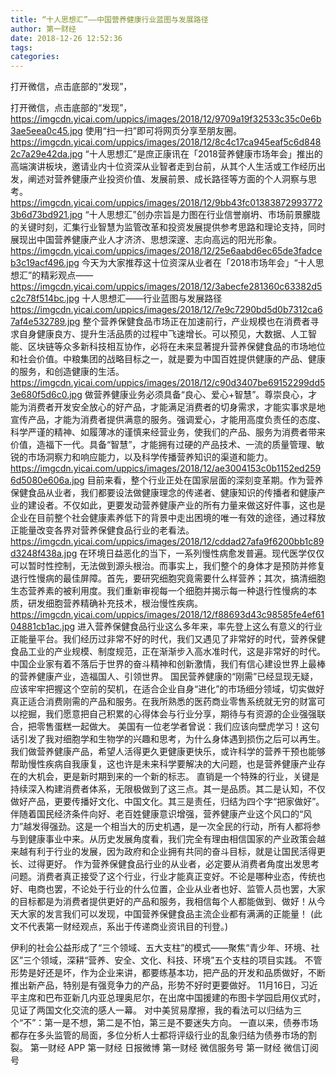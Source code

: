 ```yaml
---
title: “十人思想汇”——中国营养健康行业蓝图与发展路径
author: 第一财经
date: 2018-12-26 12:52:36
tags: 
categories: 
---
```

打开微信，点击底部的“发现”，
<!-- more -->
打开微信，点击底部的“发现”，
https://imgcdn.yicai.com/uppics/images/2018/12/9709a19f32533c35c0e6b3ae5eea0c45.jpg
使用“扫一扫”即可将网页分享至朋友圈。
https://imgcdn.yicai.com/uppics/images/2018/12/8c4c17ca945eaf5c6d8482c7a29e42da.jpg
“十人思想汇”是庶正康讯在「2018营养健康市场年会」推出的高端演讲板块，邀请业内十位资深从业智者走到台前，从其个人生活或工作经历出发，阐述对营养健康产业投资价值、发展前景、成长路径等方面的个人洞察与思考。
https://imgcdn.yicai.com/uppics/images/2018/12/9bb43fc013838729937723b6d73bd921.jpg
“十人思想汇”创办宗旨是力图在行业信誉崩坍、市场前景朦胧的关键时刻，汇集行业智慧为监管改革和投资发展提供参考思路和理论支持，同时展现出中国营养健康产业人才济济、思想深邃、志向高远的阳光形象。
https://imgcdn.yicai.com/uppics/images/2018/12/25e6aabd6ec65de3fadceb3c19acf496.jpg
今天为大家推荐这十位资深从业者在「2018市场年会」“十人思想汇”的精彩观点——
https://imgcdn.yicai.com/uppics/images/2018/12/3abecfe281360c63382d5c2c78f514bc.jpg
十人思想汇——行业蓝图与发展路径
https://imgcdn.yicai.com/uppics/images/2018/12/7e9c7290bd5d0b7312ca67af4e532789.jpg
整个营养保健食品市场正在加速前行，产业规模也在消费者寻求自身健康良方、提升生活品质的过程中飞速增长。可以预见，大数据、人工智能、区块链等众多新科技相互协作，必将在未来显著提升营养保健食品的市场地位和社会价值。中粮集团的战略目标之一，就是要为中国百姓提供健康的产品、健康的服务，和创造健康的生活。
https://imgcdn.yicai.com/uppics/images/2018/12/c90d3407be69152299dd53e680f5d6c0.jpg
做营养健康业务必须具备“良心、爱心+智慧”。尊崇良心，才能为消费者开发安全放心的好产品，才能满足消费者的切身需求，才能实事求是地宣传产品，才能为消费者提供满意的服务。强调爱心，才能用高度负责任的态度、科学严谨的精神、如履薄冰的谨慎来经营业务，使我们的产品、服务为消费者带来价值，造福下一代。具备“智慧”，才能拥有过硬的产品技术、一流的质量管理、敏锐的市场洞察力和响应能力，以及科学传播营养知识的渠道和能力。
https://imgcdn.yicai.com/uppics/images/2018/12/ae3004153c0b1152ed2596d5080e606a.jpg
目前来看，整个行业正处在国家层面的深刻变革期。作为营养保健食品从业者，我们都要设法做健康理念的传递者、健康知识的传播者和健康产业的建设者。不仅如此，更要发动营养健康产业的所有力量来做这好件事，这也是企业在目前整个社会健康素养低下的背景中走出困境的唯一有效的途径，通过释放正能量改变各界对营养保健食品行业的老看法。
https://imgcdn.yicai.com/uppics/images/2018/12/cddad27afa9f6200bb1c89d3248f438a.jpg
在环境日益恶化的当下，一系列慢性病愈发普遍。现代医学仅仅可以暂时性控制，无法做到源头根治。而事实上，我们整个的身体才是预防并修复退行性慢病的最佳屏障。首先，要研究细胞究竟需要什么样营养；其次，搞清细胞生态营养素的被利用度。我们重新审视每一个细胞并揭示每一种退行性慢病的本质，研发细胞营养精确补充技术，根治慢性疾病。
https://imgcdn.yicai.com/uppics/images/2018/12/f88693d43c98585fe4ef6104881cb1ac.jpg
进入营养保健食品行业这么多年来，率先登上这么有意义的行业正能量平台。我们经历过非常不好的时代，我们又遇见了非常好的时代，营养保健食品工业的产业规模、制度规范，正在渐渐步入高水准时代，这是非常好的时代。中国企业家有着不落后于世界的奋斗精神和创新激情，我们有信心建设世界上最棒的营养健康产业，造福国人、引领世界。
国民营养健康的“刚需”已经显现无疑，应该牢牢把握这个空前的契机，在适合企业自身“进化”的市场细分领域，切实做好真正适合消费刚需的产品和服务。在我所熟悉的医药商业零售系统就无穷的财富可以挖掘，我们愿意把自己积累的心得体会与行业分享，期待与有资源的企业强强联合，把零售蛋糕一起做大。
美国有一位老学者曾说：我们应该向壁虎学习！这句话引发了我对细胞学和生物学的兴趣和思考，为什么身体遇到损伤之后可以再生。我们做营养健康产品，希望人活得更久更健康更快乐，或许科学的营养干预也能够帮助慢性疾病自我康复，这也许是未来科学要解决的大问题，也是营养健康产业存在的大机会，更是新时期到来的一个新的标志。
直销是一个特殊的行业，关键是持续深入构建消费者体系，无限极做到了这三点。其一是品质。其二是认知，不仅做好产品，更要传播好文化、中国文化。其三是责任，归结为四个字“把家做好”。
伴随着国民经济条件向好、老百姓健康意识增强，营养健康产业这个风口的“风力”越发得强劲。这是一个相当大的历史机遇，是一次全民的行动，所有人都将参与到健康事业中来。从历史发展角度看，我们完全有理由相信国家的产业政策会越来越有利于行业的发展，因为政府和企业拥有共同的奋斗目标，就是让国民活得更长、过得更好。
作为营养保健食品行业的从业者，必定要从消费者角度出发思考问题。消费者真正接受了这个行业，行业才能真正变好。不论是哪种业态，传统也好、电商也罢，不论处于行业的什么位置，企业从业者也好、监管人员也罢，大家的目标都是为消费者提供更好的产品和服务，我相信每个人都能做到、做好！从今天大家的发言我们可以发现，中国营养保健食品主流企业都有满满的正能量！
(此文不代表第一财经观点，系出于传递商业资讯目的刊登。)
 
 
伊利的社会公益形成了“三个领域、五大支柱”的模式——聚焦“青少年、环境、社区”三个领域，深耕“营养、安全、文化、科技、环境”五个支柱的项目实践。
不管形势是好还是坏，作为企业来讲，都要练基本功，把产品的开发和品质做好，不断推出新产品，特别是有强竞争力的产品，形势不好时更要做好。
11月16日，习近平主席和巴布亚新几内亚总理奥尼尔，在出席中国援建的布图卡学园启用仪式时，见证了两国文化交流的感人一幕。
对中美贸易摩擦，我的看法可以归结为三个“不”：第一是不想，第二是不怕，第三是不要迷失方向。
一直以来，债券市场都存在多头监管的局面，多位分析人士都将评级行业的乱象归结为债券市场的割裂。
第一财经
APP
第一财经
日报微博
第一财经
微信服务号
第一财经
微信订阅号
